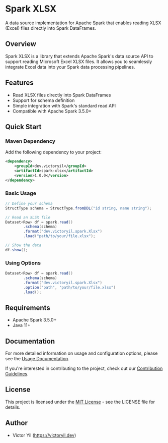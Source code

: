 # Spark XLSX

A data source implementation for Apache Spark that enables reading XLSX (Excel) files directly into Spark DataFrames.

## Overview

Spark XLSX is a library that extends Apache Spark's data source API to support reading Microsoft Excel XLSX files. It allows you to seamlessly integrate Excel data into your Spark data processing pipelines.

## Features

- Read XLSX files directly into Spark DataFrames
- Support for schema definition
- Simple integration with Spark's standard read API
- Compatible with Apache Spark 3.5.0+

## Quick Start

### Maven Dependency

Add the following dependency to your project:

```xml
<dependency>
    <groupId>dev.victoryil</groupId>
    <artifactId>spark-xlsx</artifactId>
    <version>1.0.0</version>
</dependency>
```

### Basic Usage

```java
// Define your schema
StructType schema = StructType.fromDDL("id string, name string");

// Read an XLSX file
Dataset<Row> df = spark.read()
        .schema(schema)
        .format("dev.victoryil.spark.Xlsx")
        .load("path/to/your/file.xlsx");

// Show the data
df.show();
```

### Using Options

```java
Dataset<Row> df = spark.read()
        .schema(schema)
        .format("dev.victoryil.spark.Xlsx")
        .option("path", "path/to/your/file.xlsx")
        .load();
```

## Requirements

- Apache Spark 3.5.0+
- Java 11+

## Documentation

For more detailed information on usage and configuration options, please see the [Usage Documentation](USAGE.md).

If you're interested in contributing to the project, check out our [Contribution Guidelines](CONTRIBUTING.md).

## License

This project is licensed under the [MIT License](LICENSE) - see the LICENSE file for details.

## Author

- Victor Yil (https://victoryil.dev)
